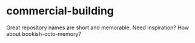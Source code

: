 # commercial-building
Great repository names are short and memorable. Need inspiration? How about bookish-octo-memory?
